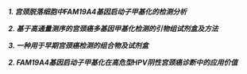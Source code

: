 ***1. 宫颈脱落细胞中FAM19A4基因启动子甲基化的检测分析***

***2. 基于高通量测序的宫颈癌多基因甲基化检测的引物组试剂盒及方法***

***3. 一种用于早期宫颈癌检测的组合物及试剂盒***

***2. FAM19A4基因启动子甲基化在高危型HPV阴性宫颈癌诊断中的应用价值***
